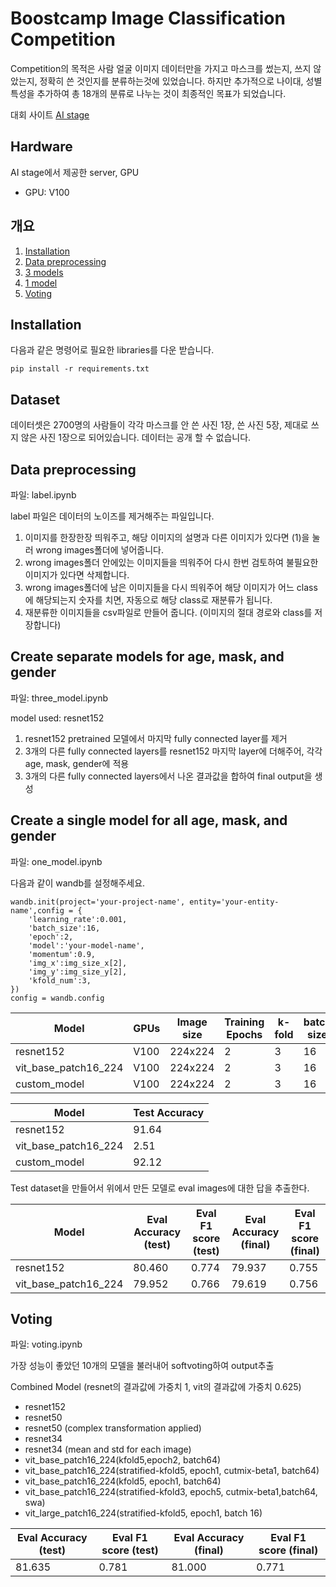 # Boostcamp Image Classification Competition
Competition의 목적은 사람 얼굴 이미지 데이터만을 가지고 마스크를 썼는지, 쓰지 않았는지, 정확히 쓴 것인지를 분류하는것에 있었습니다. 하지만 추가적으로 나이대, 성별 특성을 추가하여 총 18개의 분류로 나누는 것이 최종적인 목표가 되었습니다.

대회 사이트 [AI stage](https://stages.ai/)

## Hardware
AI stage에서 제공한 server, GPU
- GPU: V100

## 개요
1. [Installation](#installation)
2. [Data preprocessing](#data-preprocessing)
3. [3 models](#create-separate-models-for-age,-mask,-and-gender)
4. [1 model](#create-a-single-model-for-all-age,-mask,-and-gender)
5. [Voting](#voting)

## Installation
다음과 같은 명령어로 필요한 libraries를 다운 받습니다.
```
pip install -r requirements.txt
```

## Dataset
데이터셋은 2700명의 사람들이 각각 마스크를 안 쓴 사진 1장, 쓴 사진 5장, 제대로 쓰지 않은 사진 1장으로 되어있습니다.
데이터는 공개 할 수 없습니다.

## Data preprocessing
파일: label.ipynb

label 파일은 데이터의 노이즈를 제거해주는 파일입니다.
  1. 이미지를 한장한장 띄워주고, 해당 이미지의 설명과 다른 이미지가 있다면 (1)을 눌러 wrong images폴더에 넣어줍니다.
  2. wrong images폴더 안에있는 이미지들을 띄워주어 다시 한번 검토하여 불필요한 이미지가 있다면 삭제합니다.
  3. wrong images폴더에 남은 이미지들을 다시 띄워주어 해당 이미지가 어느 class에 해당되는지 숫자를 치면, 자동으로 해당 class로 재분류가 됩니다.
  4. 재분류한 이미지들을 csv파일로 만들어 줍니다. (이미지의 절대 경로와 class를 저장합니다)


## Create separate models for age, mask, and gender
파일: three_model.ipynb

model used: resnet152
  1. resnet152 pretrained 모델에서 마지막 fully connected layer를 제거
  2. 3개의 다른 fully connected layers를 resnet152 마지막 layer에 더해주어, 각각 age, mask, gender에 적용
  3. 3개의 다른 fully connected layers에서 나온 결과값을 합하여 final output을 생성

## Create a single model for all age, mask, and gender
파일: one_model.ipynb

다음과 같이 wandb를 설정해주세요.
```
wandb.init(project='your-project-name', entity='your-entity-name',config = {
    'learning_rate':0.001,
    'batch_size':16,
    'epoch':2,
    'model':'your-model-name',
    'momentum':0.9,
    'img_x':img_size_x[2],
    'img_y':img_size_y[2],
    'kfold_num':3,
})
config = wandb.config
```

Model | GPUs | Image size | Training Epochs | k-fold | batch size | learning_rate | momentum
------------ | ------------- | ------------- | ------------- | ------------- | ------------- | ------------- | -------------
resnet152 | V100 | 224x224 | 2 | 3 | 16 | 0.001 | 0.9
vit_base_patch16_224 | V100 | 224x224 | 2 | 3 | 16 | 0.001 | 0.9
custom_model | V100 | 224x224 | 2 | 3 | 16 | 0.001 | 0.9

Model | Test Accuracy
------------ | -------------
resnet152 | 91.64
vit_base_patch16_224 | 2.51
custom_model | 92.12

Test dataset을 만들어서 위에서 만든 모델로 eval images에 대한 답을 추출한다.

Model | Eval Accuracy (test) | Eval F1 score (test) | Eval Accuracy (final) | Eval F1 score (final)
------------ | ------------- | ------------- | ------------- | -------------
resnet152 | 80.460 | 0.774 | 79.937 | 0.755
vit_base_patch16_224 | 79.952 | 0.766 | 79.619 | 0.756

## Voting
파일: voting.ipynb

가장 성능이 좋았던 10개의 모델을 불러내어 softvoting하여 output추출

Combined Model (resnet의 결과값에 가중치 1, vit의 결과값에 가중치 0.625)
- resnet152
- resnet50
- resnet50 (complex transformation applied)
- resnet34
- resnet34 (mean and std for each image)
- vit_base_patch16_224(kfold5,epoch2, batch64)
- vit_base_patch16_224(stratified-kfold5, epoch1, cutmix-beta1, batch64)
- vit_base_patch16_224(kfold5, epoch1, batch64) 
- vit_base_patch16_224(stratified-kfold3, epoch5,  cutmix-beta1,batch64, swa)
- vit_large_patch16_224(stratified-kfold5, epoch1, batch 16)

Eval Accuracy (test) | Eval F1 score (test) | Eval Accuracy (final) | Eval F1 score (final)
------------ | ------------- | ------------- | -------------
81.635 | 0.781 | 81.000 | 0.771
